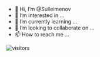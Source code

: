 - 👋 Hi, I’m @Sulleimenov
- 👀 I’m interested in ...
- 🌱 I’m currently learning ...
- 💞️ I’m looking to collaborate on ...
- 📫 How to reach me ...

![visitors](https://visitor-badge.glitch.me/badge?page_id=sulleimenov&left_color=green&right_color=red)

<!---
Sulleimenov/Sulleimenov is a ✨ special ✨ repository because its `README.md` (this file) appears on your GitHub profile.
You can click the Preview link to take a look at your changes.
--->
